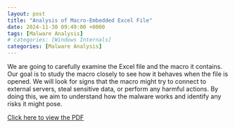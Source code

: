 ```yaml
---
layout: post
title: "Analysis of Macro-Embedded Excel File"
date: 2024-11-30 09:49:00 +0000
tags: [Malware Analysis]
# categories: [Windows Internals]
categories: [Malware Analysis]
---
```


We are going to carefully examine the Excel file and the macro it contains. Our goal is to study the macro closely to see how it behaves when the file is opened. We will look for signs that the macro might try to connect to external servers, steal sensitive data, or perform any harmful actions. By doing this, we aim to understand how the malware works and identify any risks it might pose.

[Click here to view the PDF](/assets/lib/Analysis_of_Macro-Embedded_Excel_Files.pdf)